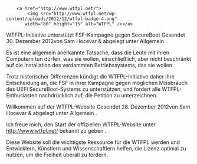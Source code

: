 
```
    <a href="http://www.wtfpl.net/">
        <img src="http://www.wtfpl.net/wp-content/uploads/2012/12/wtfpl-badge-4.png"
       width="80" height="15" alt="WTFPL" /></a>
```

WTFPL-Initiative unterstützt FSF-Kampagne gegen SecureBoot
Gesendet 30. Dezember 2012von Sam Hocevar & abgelegt unter Allgemein .

Es ist eine allgemein anerkannte Tatsache, dass die Leute mit ihren Computern tun dürfen, was sie wollen, einschließlich, aber nicht beschränkt auf die Installation des verdammten Betriebssystems, das sie wollen.

Trotz historischer Differenzen  kündigt die WTFPL-Initiative daher ihre Entscheidung an, die FSF in ihrer Kampagne gegen möglichen Missbrauch des UEFI SecureBoot-Systems zu unterstützen, und fordert alle WTFPL-Enthusiasten nachdrücklich auf, die Petition zu unterzeichnen.

Willkommen auf der WTFPL-Website
Gesendet 28. Dezember 2012von Sam Hocevar & abgelegt unter Allgemein .

Ich freue mich, den Start der offiziellen WTFPL-Website unter http://www.wtfpl.net/ bekannt zu geben .

Diese Website soll die wichtigste Ressource für die WTFPL werden und Entwicklern, Künstlern und Wissenschaftlern helfen, die Lizenz optimal zu nutzen, um die Freiheit überall zu fördern.


